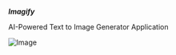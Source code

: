 *******Imagify*******

AI-Powered Text to Image Generator Application

![Image](https://github.com/user-attachments/assets/d875accf-e5a0-40f9-9c22-132cc0a6fff4)

